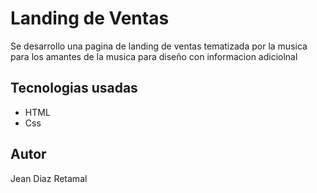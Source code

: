 # Landing de Ventas
<p> Se desarrollo una pagina de landing de ventas tematizada por la musica para los amantes de la musica para diseño con informacion adiciolnal </p>
<h2>Tecnologias usadas </h2>
<ul>
<li>HTML</li>
<li>Css </li>
  
</ul>
<h2> Autor  </h2>
<a>Jean Diaz Retamal</a>
